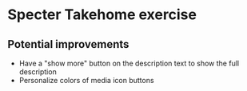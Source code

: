 # Specter Takehome exercise

## Potential improvements

- Have a "show more" button on the description text to show the full description
- Personalize colors of media icon buttons
